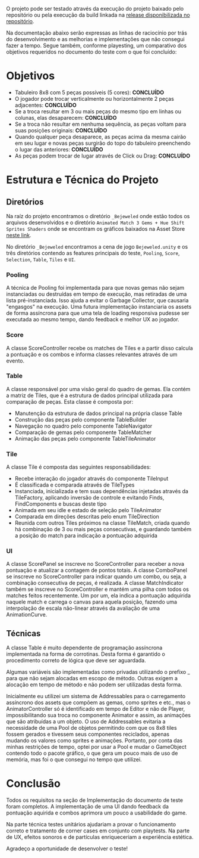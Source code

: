 O projeto pode ser testado através da execução do projeto baixado pelo repositório ou pela execução da build linkada na [release disponibilizada no repositório](https://github.com/viniciusguerra/BejeweledTest/releases/tag/Test2).

Na documentação abaixo serão expressas as linhas de raciocínio por trás do desenvolvimento e as melhorias e implementações que não consegui fazer a tempo. Segue também, conforme playesting, um comparativo dos objetivos requeridos no documento do teste com o que foi concluído:

# Objetivos
* Tabuleiro 8x8 com 5 peças possíveis (5 cores): **CONCLUÍDO**
* O jogador pode trocar verticalmente ou horizontalmente 2 peças adjacentes: **CONCLUÍDO**
* Se a troca resultar em 3 ou mais peças do mesmo tipo em linhas ou colunas, elas
desaparecem: **CONCLUÍDO**
* Se a troca não resultar em nenhuma sequência, as peças voltam para suas posições
originais: **CONCLUÍDO**
* Quando qualquer peça desaparece, as peças acima da mesma cairão em seu lugar e
novas peças surgirão do topo do tabuleiro preenchendo o lugar das anteriores: **CONCLUÍDO**
* As peças podem trocar de lugar através de Click ou Drag: **CONCLUÍDO**

# Estrutura e Técnica do Projeto

## Diretórios

Na raíz do projeto encontramos o diretório `_Bejeweled` onde estão todos os arquivos desenvolvidos e o diretório `Animated Match 3 Gems + Hue Shift Sprites Shaders` onde se encontram os gráficos baixados na Asset Store [neste link](https://assetstore.unity.com/packages/2d/environments/animated-match-3-gems-hue-shift-sprites-shaders-62804).

No diretório `_Bejeweled` encontramos a cena de jogo `Bejeweled.unity` e os três diretórios contendo as features principais do teste, `Pooling`, `Score`, `Selection`, `Table`, `Tiles` e `UI`.

### Pooling

A técnica de Pooling foi implementada para que novas gemas não sejam instanciadas ou destruídas em tempo de execução, mas retiradas de uma lista pré-instanciada. Isso ajuda a evitar o Garbage Collector, que causaria "engasgos" na execução. Uma futura implementação instanciaria os assets de forma assíncrona para que uma tela de loading responsiva pudesse ser executada ao mesmo tempo, dando feedback e melhor UX ao jogador.

### Score

A classe ScoreController recebe os matches de Tiles e a partir disso calcula a pontuação e os combos e informa classes relevantes através de um evento.

### Table

A classe responsável por uma visão geral do quadro de gemas. Ela contém a matriz de Tiles, que é a estrutura de dados principal utilizada para comparação de peças. Esta classe é composta por:
* Manutenção da estrutura de dados principal na própria classe Table
* Construção das peças pelo componente TableBuilder
* Navegação no quadro pelo componente TableNavigator
* Comparação de gemas pelo componente TableMatcher
* Animação das peças pelo componente TableTileAnimator

### Tile

A classe Tile é composta das seguintes responsabilidades: 
* Recebe interação do jogador através do componente TileInput
* É classificada e comparada através de TileTypes
* Instanciada, inicializada e tem suas dependências injetadas através da TileFactory, aplicando inversão de controle e evitando Finds, FindComponents e buscas deste tipo
* Animada em seu idle e estado de seleção pelo TileAnimator
* Comparada em direções descritas pelo enum TileDirection
* Reunida com outros Tiles próximos na classe TileMatch, criada quando há combinação de 3 ou mais peças consecutivas, e guardando também a posição do match para indicação a pontuação adquirida

### UI

A classe ScorePanel se inscreve no ScoreController para receber a nova pontuação e atualizar a contagem de pontos totais. 
A classe ComboPanel se inscreve no ScoreController para indicar quando um combo, ou seja, a combinação consecutiva de peças, é realizada.
A classe MatchIndicator também se inscreve no ScoreController e mantém uma pilha com todos os matches feitos recentemente. Um por um, ela indica a pontuação adquirida naquele match e carrega o canvas para aquela posição, fazendo uma interpolação de escala não-linear através da avaliação de uma AnimationCurve.

## Técnicas

A classe Table é muito dependente de programação assíncrona implementada na forma de corrotinas. Desta forma é garantido o procedimento correto de lógica que deve ser aguardada.

Algumas variáveis são implementadas como privadas utilizando o prefixo _ para que não sejam alocadas em escopo de método. Outras exigem a alocação em tempo de método e não podem ser utilizadas desta forma.

Inicialmente eu utilizei um sistema de Addressables para o carregamento assíncrono dos assets que compõem as gemas, como sprites e etc., mas o AnimatorController só é identificado em tempo de Editor e não de Player, impossibilitando sua troca no componente Animator e assim, as animações que são atribuídas a um objeto. O uso de Addressables evitaria a necessidade de uma Pool de objetos permitindo com que os 8x8 tiles fossem gerados e tivessem seus componentes reciclados, apenas mudando os valores como sprites e animações. Portanto, por conta das minhas restrições de tempo, optei por usar a Pool e mudar o GameObject contendo todo o pacote gráfico, o que gera um pouco mais de uso de memória, mas foi o que consegui no tempo que utilizei.

# Conclusão

Todos os requisitos na seção de Implementação do documento de teste foram completos. A implementação de uma UI dando feedback da pontuação aquirida e combos aprimora um pouco a usabilidade do game.

Na parte técnica testes unitários ajudariam a provar o funcionamento correto e tratamento de corner cases em conjunto com playtests. Na parte de UX, efeitos sonoros e de partículas enriqueceriam a experiência estética.

Agradeço a oportunidade de desenvolver o teste!
